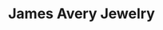 ---
title: "James Avery Jewelry"
url: /oklahoma-city/james-avery-jewelry-west-memorial-rd/
shop: jewelry
---